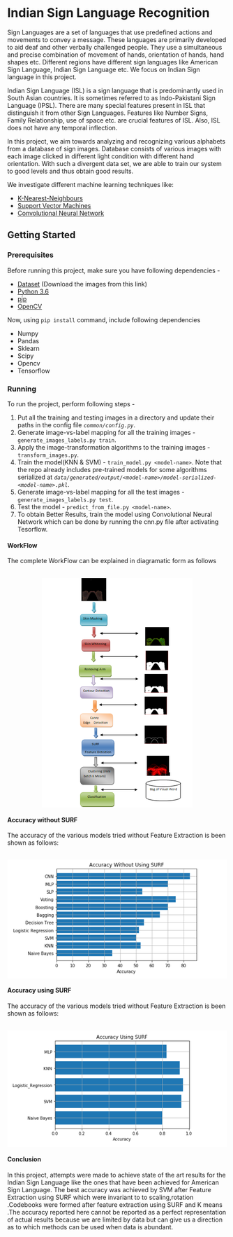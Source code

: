 # Indian Sign Language Recognition

Sign Languages are a set of languages that use predefined actions and movements to convey a message. These languages are primarily developed to aid deaf and other verbally challenged people. They use a simultaneous and precise combination of movement of hands, orientation of hands, hand shapes etc. Different regions have different sign languages like American Sign Language, Indian Sign Language etc. We focus on Indian Sign language in this project.

Indian Sign Language (ISL) is a sign language that is predominantly used in South Asian countries. It is sometimes referred to as Indo-Pakistani Sign Language (IPSL). There are many special features present in ISL that distinguish it from other Sign Languages. Features like Number Signs, Family Relationship, use of space etc. are crucial features of ISL. Also, ISL does not have any temporal inflection.

In this project, we aim towards analyzing and recognizing various alphabets from a database of sign images. Database consists of various images with each image clicked in different light condition with different hand orientation. With such a divergent data set, we are able to train our system to good levels and thus obtain good results.

We investigate different machine learning techniques like:
- [K-Nearest-Neighbours](https://en.wikipedia.org/wiki/K-nearest_neighbors_algorithm)
- [Support Vector Machines](https://en.wikipedia.org/wiki/Support_vector_machine)
- [Convolutional Neural Network](https://en.wikipedia.org/wiki/Convolutional_neural_network)

## Getting Started
### Prerequisites
Before running this project, make sure you have following dependencies - 
* [Dataset](https://drive.google.com/file/d/15bikHgG8Y13vWdMQ-6-MK0y8AI3sGBfe/view?usp=sharing) (Download the images from this link)
* [Python 3.6](https://www.python.org/downloads/)
* [pip](https://pypi.python.org/pypi/pip)
* [OpenCV](https://docs.opencv.org/3.0-beta/doc/py_tutorials/py_setup/py_setup_in_windows/py_setup_in_windows.html)

Now, using ```pip install``` command, include following dependencies 
+ Numpy 
+ Pandas
+ Sklearn
+ Scipy
+ Opencv
+ Tensorflow

### Running
To run the project, perform following steps -

 1. Put all the training and testing images in a directory and update their paths in the config file *`common/config.py`*.
 2. Generate image-vs-label mapping for all the training images - `generate_images_labels.py train`.
 3. Apply the image-transformation algorithms to the training images - `transform_images.py`.
 4. Train the model(KNN & SVM) - `train_model.py <model-name>`. Note that the repo already includes pre-trained models for some algorithms serialized at *`data/generated/output/<model-name>/model-serialized-<model-name>.pkl`*.
 5. Generate image-vs-label mapping for all the test images - `generate_images_labels.py test`.
 6. Test the model - `predict_from_file.py <model-name>`.
 7. To obtain Better Results, train the model using Convolutional Neural Network which can be done by running the cnn.py file after activating Tesorflow.
 #### WorkFlow
 
 The complete WorkFlow can be explained in diagramatic form as follows
 <p align="center">
  <br>
  <img align="center" src="https://github.com/sanghaisubham/Indian-Sign-Language/blob/master/Workflow_Complete.PNG">
        <br>  
  </p>
  
 
 #### Accuracy without SURF
The accuracy of the various models tried without Feature Extraction is been shown as
follows:

<p align="center">
  <br>
  <img align="center" src="https://github.com/sanghaisubham/Indian-Sign-Language/blob/master/Accuracy_Without_SURF.PNG">
        <br>  
  </p>
  
  #### Accuracy using  SURF
The accuracy of the various models tried without Feature Extraction is been shown as
follows:

<p align="center">
  <br>
  <img align="center" src="https://github.com/sanghaisubham/Indian-Sign-Language/blob/master/Accuracy_Using_SURF.PNG">
        <br>  
  </p>
  
  #### Conclusion
  
In this project, attempts were made to achieve state of the art results for the Indian Sign Language like the ones that have been achieved for American Sign Language. The best accuracy was achieved by SVM after Feature Extraction using SURF which were invariant to to scaling,rotation .Codebooks were formed after feature extraction using SURF and K means .The accuracy reported here cannot be reported as a perfect representation of actual results because we are limited by data but can give us a direction as to which methods can be used when data is abundant.
  

